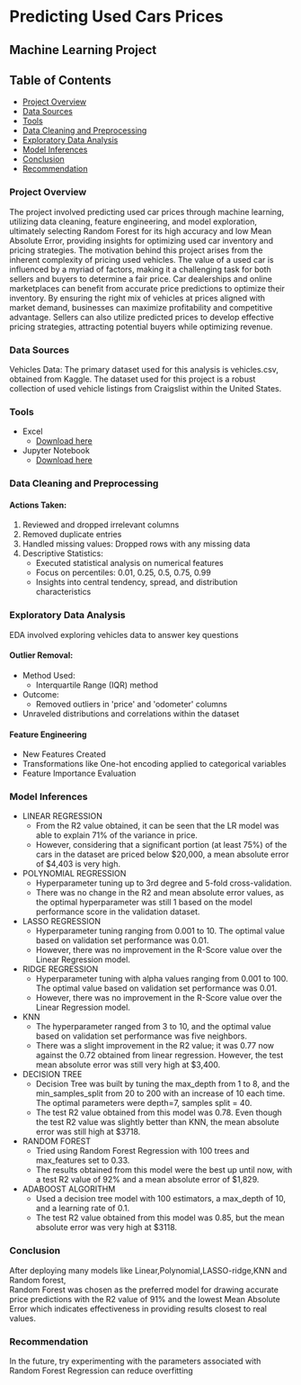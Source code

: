 # Predicting Used Cars Prices
## Machine Learning Project
## Table of Contents
- [Project Overview](#project-overview)
- [Data Sources](#data-sources)
- [Tools](#tools)
- [Data Cleaning and Preprocessing](#data-cleaning-and-preprocessing)
- [Exploratory Data Analysis](#exploratory-data-analysis)
- [Model Inferences](#model-inferences)
- [Conclusion](#conclusion)
- [Recommendation](#recommendation)

### Project Overview
The project involved predicting used car prices through machine learning, utilizing data cleaning, feature engineering, and model exploration, ultimately selecting Random Forest for its high accuracy and low Mean Absolute Error, providing insights for optimizing used car inventory and pricing strategies.
The motivation behind this project arises from the inherent complexity of pricing used vehicles. The value of a used car is influenced by a myriad of factors, making it a challenging task for both sellers and buyers to determine a fair price. Car dealerships and online marketplaces can benefit from accurate price predictions to optimize their inventory. By ensuring the right mix of vehicles at prices aligned with market demand, businesses can maximize profitability and competitive advantage. Sellers can also utilize predicted prices to develop effective pricing strategies, attracting potential buyers while optimizing revenue.

### Data Sources
Vehicles Data: The primary dataset used for this analysis is vehicles.csv, obtained from Kaggle. The dataset used for this project is a robust collection of used vehicle listings from Craigslist within the United States. 

### Tools
- Excel
  - [Download here](https://microsoft.com)
- Jupyter Notebook
  - [Download here](https://www.anaconda.com/)

### Data Cleaning and Preprocessing

#### Actions Taken:
1. Reviewed and dropped irrelevant columns 
2. Removed duplicate entries
3. Handled missing values: Dropped rows with any missing data
4. Descriptive Statistics:
    - Executed statistical analysis on numerical features
    - Focus on percentiles: 0.01, 0.25, 0.5, 0.75, 0.99
    - Insights into central tendency, spread, and distribution characteristics
  
### Exploratory Data Analysis
EDA involved exploring vehicles data to answer key questions
#### Outlier Removal:
- Method Used: 
  - Interquartile Range (IQR) method
- Outcome: 
  - Removed outliers in 'price' and 'odometer' columns
- Unraveled distributions and correlations within the dataset
#### Feature Engineering
- New Features Created
- Transformations like One-hot encoding applied to categorical variables
- Feature Importance Evaluation

### Model Inferences
- LINEAR REGRESSION
   - From the R2 value obtained, it can be seen that the LR model was able to explain 71% of the variance in price.
   - However, considering that a significant portion (at least 75%) of the cars in the dataset are priced below $20,000, a mean absolute error of $4,403 is very high.
- POLYNOMIAL REGRESSION
   - Hyperparameter tuning up to 3rd degree and 5-fold cross-validation. 
   - There was no change in the R2 and mean absolute error values, as the optimal hyperparameter was still 1 based on the model performance score in the validation dataset.
- LASSO REGRESSION
   - Hyperparameter tuning ranging from 0.001 to 10. The optimal value based on validation set performance was 0.01.
   - However, there was no improvement in the R-Score value over the Linear Regression model.
- RIDGE REGRESSION
   - Hyperparameter tuning with alpha values ranging from 0.001 to 100. The optimal value based on validation set performance was 0.01.
   - However, there was no improvement in the R-Score value over the Linear Regression model.
- KNN
   - The hyperparameter ranged from 3 to 10, and the optimal value based on validation set performance was five neighbors. 
   - There was a slight improvement in the R2 value; it was 0.77 now against the 0.72 obtained from linear regression. However, the test mean absolute error was still very
     high at $3,400.
- DECISION TREE
   - Decision Tree was built by tuning the max_depth from 1 to 8, and the min_samples_split from 20 to 200 with an increase of 10 each time. The optimal parameters were depth=7, samples split = 40. 
   - The test R2 value obtained from this model was 0.78. Even though the test R2 value was slightly better than KNN, the mean absolute error was still high at $3718.
- RANDOM FOREST
  - Tried using Random Forest Regression with 100 trees and max_features set to 0.33. 
  - The results obtained from this model were the best up until now, with a test R2 value of 92% and a mean absolute error of $1,829. 
- ADABOOST ALGORITHM
  - Used a decision tree model with 100 estimators, a max_depth of 10, and a learning rate of 0.1. 
  - The test R2 value obtained from this model was 0.85, but the mean absolute error was very high at $3118.


### Conclusion
After deploying many models like Linear,Polynomial,LASSO-ridge,KNN and Random forest,\
Random Forest was chosen as the preferred model for drawing accurate price predictions with the R2 value of 91% and the lowest Mean Absolute Error which indicates effectiveness in providing results closest to real values.

### Recommendation
In the future, try experimenting with the parameters associated with Random Forest Regression can reduce overfitting


